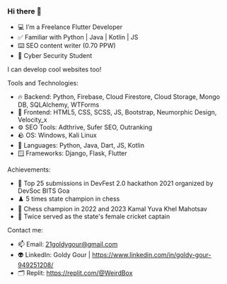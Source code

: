 ### Hi there 👋

- 💻 I’m a Freelance Flutter Developer
- ✅ Familiar with Python | Java | Kotlin | JS
- ⌨️ SEO content writer (0.70 PPW)
- 🔐 Cyber Security Student

I can develop cool websites too!

Tools and Technologies:

- 🔥 Backend: Python, Firebase, Cloud Firestore, Cloud Storage, 
              Mongo DB, SQLAlchemy, WTForms
- 🐥 Frontend: HTML5, CSS, SCSS, JS, Bootstrap, Neumorphic Design, Velocity_x
- ⚙️ SEO Tools: Adthrive, Sufer SEO, Outranking
- 🪨 OS: Windows, Kali Linux
- 🎃 Languages: Python, Java, Dart, JS, Kotlin 
- 🪟 Frameworks: Django, Flask, Flutter

Achievements: 

- 🏅 Top 25 submissions in DevFest 2.0 hackathon 2021 organized by DevSoc BITS Goa
- ♟️ 5 times state champion in chess
- 🥇 Chess champion in 2022 and 2023 Kamal Yuva Khel Mahotsav
- 🏏 Twice served as the state's female cricket captain

Contact me:

- 📫 Email: 21goldygour@gmail.com
- 👽 LinkedIn: Goldy Gour | https://www.linkedin.com/in/goldy-gour-949251208/
- 🗂️ Replit: https://replit.com/@WeirdBox


